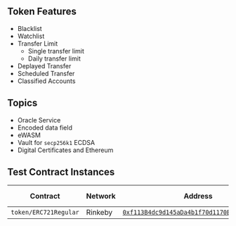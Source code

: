 ## Token Features

* Blacklist
* Watchlist
* Transfer Limit
    * Single transfer limit
    * Daily transfer limit
* Deplayed Transfer
* Scheduled Transfer
* Classified Accounts


## Topics

* Oracle Service
* Encoded data field
* eWASM
* Vault for `secp256k1` ECDSA
* Digital Certificates and Ethereum



## Test Contract Instances

| Contract | Network | Address | Admin | Deployed At | Remakrs |
| -------- | ------- | ------- | ----- |------------ | ------- |
| `token/ERC721Regular` | Rinkeby | [`0xf113B4dc9d145aDa4b1f70d1170B3085eAe28497`](https://rinkeby.etherscan.io/address/0xf113B4dc9d145aDa4b1f70d1170B3085eAe28497) | `0xb009cd53957c0D991CAbE184e884258a1D7b77D9` | 2022/03/04 |   |






